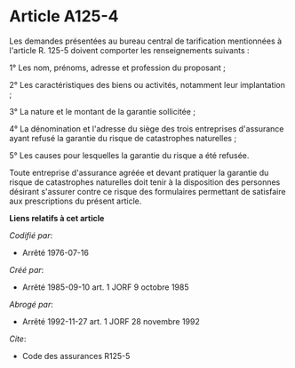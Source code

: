 # Article A125-4

Les demandes présentées au bureau central de tarification mentionnées à l'article R. 125-5 doivent comporter les
renseignements suivants :

1° Les nom, prénoms, adresse et profession du proposant ;

2° Les caractéristiques des biens ou activités, notamment leur implantation ;

3° La nature et le montant de la garantie sollicitée ;

4° La dénomination et l'adresse du siège des trois entreprises d'assurance ayant refusé la garantie du risque de catastrophes
naturelles ;

5° Les causes pour lesquelles la garantie du risque a été refusée.

Toute entreprise d'assurance agréée et devant pratiquer la garantie du risque de catastrophes naturelles doit tenir à la
disposition des personnes désirant s'assurer contre ce risque des formulaires permettant de satisfaire aux prescriptions du
présent article.

**Liens relatifs à cet article**

_Codifié par_:

  - Arrêté 1976-07-16

_Créé par_:

  - Arrêté 1985-09-10 art. 1 JORF 9 octobre 1985

_Abrogé par_:

  - Arrêté 1992-11-27 art. 1 JORF 28 novembre 1992

_Cite_:

  - Code des assurances R125-5
